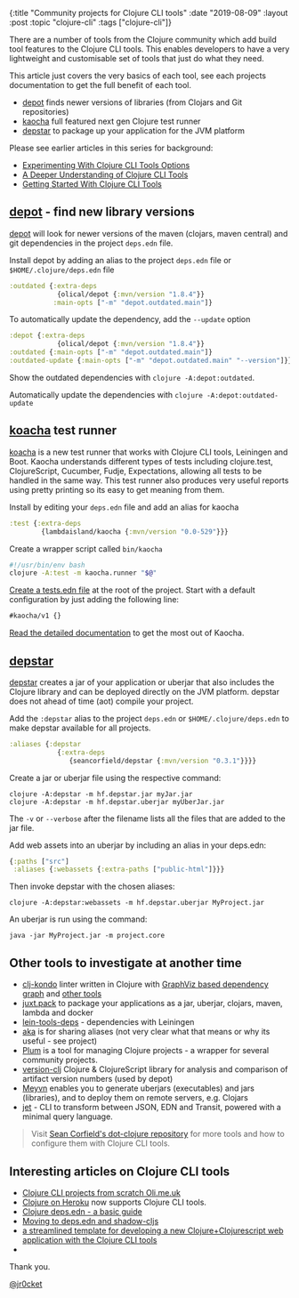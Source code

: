 {:title "Community projects for Clojure CLI tools"
 :date "2019-08-09"
 :layout :post
 :topic "clojure-cli"
 :tags  ["clojure-cli"]}

There are a number of tools from the Clojure community which add build tool features to the Clojure CLI tools.  This enables developers to have a very lightweight and customisable set of tools that just do what they need.

This article just covers the very basics of each tool, see each projects documentation to get the full benefit of each tool.

* [depot](https://github.com/Olical/depot) finds newer versions of libraries (from Clojars and Git repositories)
* [kaocha](https://github.com/lambdaisland/kaocha) full featured next gen Clojure test runner
* [depstar](https://github.com/seancorfield/depstar) to package up your application for the JVM platform

Please see earlier articles in this series for background:

* [Experimenting With Clojure CLI Tools Options](http://jr0cket.co.uk/2019/07/gaining-confidence-with-Clojure-CLI-tools.html)
* [A Deeper Understanding of Clojure CLI Tools](http://jr0cket.co.uk/2019/07/a-deeper-understanding-of-Clojure-CLI-tools.html)
* [Getting Started With Clojure CLI Tools](http://jr0cket.co.uk/2019/07/getting-started-with-Clojure-CLI-tools.html)

<!-- more -->

## [depot](https://github.com/Olical/depot) - find new library versions

[depot](https://github.com/Olical/depot) will look for newer versions of the maven (clojars, maven central) and git dependencies in the project `deps.edn` file.

Install depot by adding an alias to the project `deps.edn` file or `$HOME/.clojure/deps.edn` file

```clojure
:outdated {:extra-deps
            {olical/depot {:mvn/version "1.8.4"}}
           :main-opts ["-m" "depot.outdated.main"]}
```

To automatically update the dependency, add the `--update` option

```clojure
:depot {:extra-deps
            {olical/depot {:mvn/version "1.8.4"}}
:outdated {:main-opts ["-m" "depot.outdated.main"]}
:outdated-update {:main-opts ["-m" "depot.outdated.main" "--version"]}}
```

Show the outdated dependencies with `clojure -A:depot:outdated`.

Automatically update the dependencies with `clojure -A:depot:outdated-update`


## [koacha](https://github.com/lambdaisland/kaocha) test runner

[koacha](https://github.com/lambdaisland/kaocha) is a new test runner that works with Clojure CLI tools, Leiningen and Boot. Kaocha understands different types of tests including clojure.test, ClojureScript, Cucumber, Fudje, Expectations, allowing all tests to be handled in the same way.  This test runner also produces very useful reports using pretty printing so its easy to get meaning from them.

Install by editing your `deps.edn` file and add an alias for kaocha

```clojure
:test {:extra-deps
        {lambdaisland/kaocha {:mvn/version "0.0-529"}}}
```

Create a wrapper script called `bin/kaocha`

```bash
#!/usr/bin/env bash
clojure -A:test -m kaocha.runner "$@"
```

[Create a tests.edn file](https://cljdoc.org/d/lambdaisland/kaocha/0.0-529/doc/3-configuration) at the root of the project.  Start with a default configuration by just adding the following line:

```clojure
#kaocha/v1 {}
```

[Read the detailed documentation](https://cljdoc.org/d/lambdaisland/kaocha/0.0-529/doc/readme) to get the most out of Kaocha.


## [depstar](https://github.com/seancorfield/depstar)

[depstar](https://github.com/seancorfield/depstar) creates a jar of your application or uberjar that also includes the Clojure library and can be deployed directly on the JVM platform.  depstar does not ahead of time (aot) compile your project.

Add the `:depstar` alias to the project `deps.edn` or `$HOME/.clojure/deps.edn` to make depstar available for all projects.

```clojure
:aliases {:depstar
            {:extra-deps
               {seancorfield/depstar {:mvn/version "0.3.1"}}}}
```

Create a jar or uberjar file using the respective command:

```shell
clojure -A:depstar -m hf.depstar.jar myJar.jar
clojure -A:depstar -m hf.depstar.uberjar myUberJar.jar
```

The `-v` or `--verbose` after the filename lists all the files that are added to the jar file.

Add web assets into an uberjar by including an alias in your deps.edn:

```clojure
{:paths ["src"]
 :aliases {:webassets {:extra-paths ["public-html"]}}}
```

Then invoke depstar with the chosen aliases:

```shell
clojure -A:depstar:webassets -m hf.depstar.uberjar MyProject.jar
```

An uberjar is run using the command:

```shell
java -jar MyProject.jar -m project.core
```

## Other tools to investigate at another time

* [clj-kondo](https://github.com/borkdude/clj-kondo/) linter written in Clojure with [GraphViz based dependency graph](https://github.com/borkdude/clj-kondo/blob/master/analysis/README.md#namespace-graph) and [other tools](https://github.com/borkdude/clj-kondo/blob/master/analysis/README.md#example-tools)
* [juxt.pack](https://github.com/juxt/pack.alpha) to package your applications as a jar, uberjar, clojars, maven, lambda and docker
* [lein-tools-deps](https://github.com/RickMoynihan/lein-tools-deps) - dependencies with Leiningen
* [aka](https://github.com/matthias-margush/aka) is for sharing aliases (not very clear what that means or why its useful - see project)
* [Plum](https://laughing-banach-af1115.netlify.com/) is a tool for managing Clojure projects - a wrapper for several community projects.
* [version-clj](https://github.com/xsc/version-clj) Clojure & ClojureScript library for analysis and comparison of artifact version numbers (used by depot)
* [Meyvn](https://github.com/danielsz/meyvn) enables you to generate uberjars (executables) and jars (libraries), and to deploy them on remote servers, e.g. Clojars
* [jet](https://github.com/borkdude/jet) - CLI to transform between JSON, EDN and Transit, powered with a minimal query language.


> Visit [Sean Corfield's dot-clojure repository](https://github.com/seancorfield/dot-clojure) for more tools and how to configure them with Clojure CLI tools.


## Interesting articles on Clojure CLI tools

* [Clojure CLI projects from scratch Oli.me.uk](https://oli.me.uk/2018-02-26-clojure-projects-from-scratch/)
* [Clojure on Heroku](https://devcenter.heroku.com/categories/clojure-support) now supports Clojure CLI tools.
* [Clojure deps.edn - a basic guide](https://tomekw.com/clojure-deps-edn-a-basic-guide/)
* [Moving to deps.edn and shadow-cljs](https://manuel-uberti.github.io/programming/2018/11/14/deps-shadow-cljs/)
* [a streamlined template for developing a new Clojure+Clojurescript web application with the Clojure CLI tools](https://gitlab.com/lambdatronic/clojure-webapp-template)
*

Thank you.

[@jr0cket](https://twitter.com/jr0cket)
